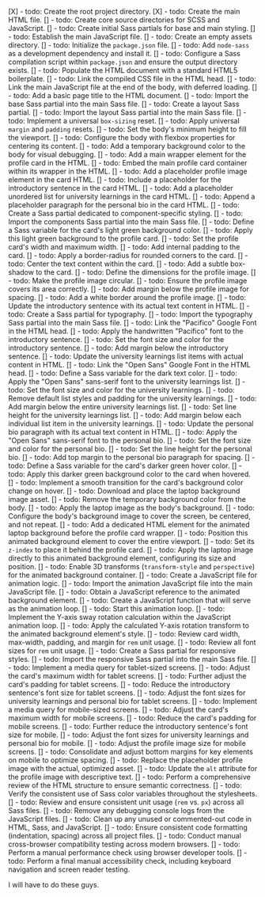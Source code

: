 [X] - todo: Create the root project directory.
[X] - todo: Create the main HTML file.
[] - todo: Create core source directories for SCSS and JavaScript.
[] - todo: Create initial Sass partials for base and main styling.
[] - todo: Establish the main JavaScript file.
[] - todo: Create an empty assets directory.
[] - todo: Initialize the `package.json` file.
[] - todo: Add `node-sass` as a development dependency and install it.
[] - todo: Configure a Sass compilation script within `package.json` and ensure the output directory exists.
[] - todo: Populate the HTML document with a standard HTML5 boilerplate.
[] - todo: Link the compiled CSS file in the HTML head.
[] - todo: Link the main JavaScript file at the end of the body, with deferred loading.
[] - todo: Add a basic page title to the HTML document.
[] - todo: Import the base Sass partial into the main Sass file.
[] - todo: Create a layout Sass partial.
[] - todo: Import the layout Sass partial into the main Sass file.
[] - todo: Implement a universal `box-sizing` reset.
[] - todo: Apply universal `margin` and `padding` resets.
[] - todo: Set the body's minimum height to fill the viewport.
[] - todo: Configure the body with flexbox properties for centering its content.
[] - todo: Add a temporary background color to the body for visual debugging.
[] - todo: Add a main wrapper element for the profile card in the HTML.
[] - todo: Embed the main profile card container within its wrapper in the HTML.
[] - todo: Add a placeholder profile image element in the card HTML.
[] - todo: Include a placeholder for the introductory sentence in the card HTML.
[] - todo: Add a placeholder unordered list for university learnings in the card HTML.
[] - todo: Append a placeholder paragraph for the personal bio in the card HTML.
[] - todo: Create a Sass partial dedicated to component-specific styling.
[] - todo: Import the components Sass partial into the main Sass file.
[] - todo: Define a Sass variable for the card's light green background color.
[] - todo: Apply this light green background to the profile card.
[] - todo: Set the profile card's width and maximum width.
[] - todo: Add internal padding to the card.
[] - todo: Apply a border-radius for rounded corners to the card.
[] - todo: Center the text content within the card.
[] - todo: Add a subtle box-shadow to the card.
[] - todo: Define the dimensions for the profile image.
[] - todo: Make the profile image circular.
[] - todo: Ensure the profile image covers its area correctly.
[] - todo: Add margin below the profile image for spacing.
[] - todo: Add a white border around the profile image.
[] - todo: Update the introductory sentence with its actual text content in HTML.
[] - todo: Create a Sass partial for typography.
[] - todo: Import the typography Sass partial into the main Sass file.
[] - todo: Link the "Pacifico" Google Font in the HTML head.
[] - todo: Apply the handwritten "Pacifico" font to the introductory sentence.
[] - todo: Set the font size and color for the introductory sentence.
[] - todo: Add margin below the introductory sentence.
[] - todo: Update the university learnings list items with actual content in HTML.
[] - todo: Link the "Open Sans" Google Font in the HTML head.
[] - todo: Define a Sass variable for the dark text color.
[] - todo: Apply the "Open Sans" sans-serif font to the university learnings list.
[] - todo: Set the font size and color for the university learnings.
[] - todo: Remove default list styles and padding for the university learnings.
[] - todo: Add margin below the entire university learnings list.
[] - todo: Set line height for the university learnings list.
[] - todo: Add margin below each individual list item in the university learnings.
[] - todo: Update the personal bio paragraph with its actual text content in HTML.
[] - todo: Apply the "Open Sans" sans-serif font to the personal bio.
[] - todo: Set the font size and color for the personal bio.
[] - todo: Set the line height for the personal bio.
[] - todo: Add top margin to the personal bio paragraph for spacing.
[] - todo: Define a Sass variable for the card's darker green hover color.
[] - todo: Apply this darker green background color to the card when hovered.
[] - todo: Implement a smooth transition for the card's background color change on hover.
[] - todo: Download and place the laptop background image asset.
[] - todo: Remove the temporary background color from the body.
[] - todo: Apply the laptop image as the body's background.
[] - todo: Configure the body's background image to cover the screen, be centered, and not repeat.
[] - todo: Add a dedicated HTML element for the animated laptop background before the profile card wrapper.
[] - todo: Position this animated background element to cover the entire viewport.
[] - todo: Set its `z-index` to place it behind the profile card.
[] - todo: Apply the laptop image directly to this animated background element, configuring its size and position.
[] - todo: Enable 3D transforms (`transform-style` and `perspective`) for the animated background container.
[] - todo: Create a JavaScript file for animation logic.
[] - todo: Import the animation JavaScript file into the main JavaScript file.
[] - todo: Obtain a JavaScript reference to the animated background element.
[] - todo: Create a JavaScript function that will serve as the animation loop.
[] - todo: Start this animation loop.
[] - todo: Implement the Y-axis sway rotation calculation within the JavaScript animation loop.
[] - todo: Apply the calculated Y-axis rotation transform to the animated background element's style.
[] - todo: Review card width, max-width, padding, and margin for `rem` unit usage.
[] - todo: Review all font sizes for `rem` unit usage.
[] - todo: Create a Sass partial for responsive styles.
[] - todo: Import the responsive Sass partial into the main Sass file.
[] - todo: Implement a media query for tablet-sized screens.
[] - todo: Adjust the card's maximum width for tablet screens.
[] - todo: Further adjust the card's padding for tablet screens.
[] - todo: Reduce the introductory sentence's font size for tablet screens.
[] - todo: Adjust the font sizes for university learnings and personal bio for tablet screens.
[] - todo: Implement a media query for mobile-sized screens.
[] - todo: Adjust the card's maximum width for mobile screens.
[] - todo: Reduce the card's padding for mobile screens.
[] - todo: Further reduce the introductory sentence's font size for mobile.
[] - todo: Adjust the font sizes for university learnings and personal bio for mobile.
[] - todo: Adjust the profile image size for mobile screens.
[] - todo: Consolidate and adjust bottom margins for key elements on mobile to optimize spacing.
[] - todo: Replace the placeholder profile image with the actual, optimized asset.
[] - todo: Update the `alt` attribute for the profile image with descriptive text.
[] - todo: Perform a comprehensive review of the HTML structure to ensure semantic correctness.
[] - todo: Verify the consistent use of Sass color variables throughout the stylesheets.
[] - todo: Review and ensure consistent unit usage (`rem` vs. `px`) across all Sass files.
[] - todo: Remove any debugging console logs from the JavaScript files.
[] - todo: Clean up any unused or commented-out code in HTML, Sass, and JavaScript.
[] - todo: Ensure consistent code formatting (indentation, spacing) across all project files.
[] - todo: Conduct manual cross-browser compatibility testing across modern browsers.
[] - todo: Perform a manual performance check using browser developer tools.
[] - todo: Perform a final manual accessibility check, including keyboard navigation and screen reader testing.

I will have to do these guys.